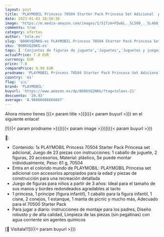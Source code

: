 ```yaml
---
layout: post
title: 'PLAYMOBIL Princess 70504 Starter Pack Princesa Set Adicional  para niños a Partir de 3 años'
date: 2023-01-03 18:50:26
image: 'https://m.media-amazon.com/images/I/51Tzm+FDw6L._SL500_._SL400_.jpg'
comments: true
category: ofertas
author: 'tole.es'
slug: 'B08KVQ2NKG-es PLAYMOBIL Princess 70504 Starter Pack Princesa Set...'
sku: 'B08KVQ2NKG-es'
tags: [ 'Conjuntos de figuras de juguete','Juguetes','Juguetes y juegos','Muñecos y figuras','playmobil','🇪🇸', ]
actualPrice: 7.0 EUR
currency: EUR
price: 7.0
comparePrice: 9.99 EUR
prodname: 'PLAYMOBIL Princess 70504 Starter Pack Princesa Set Adicional  para niños a Partir de 3 años'
country: 'es'
flag: '🇪🇸'
brand: 'PLAYMOBIL'
buyurl: 'https://www.amazon.es/dp/B08KVQ2NKG/?tag=tolees-21'
descuento: '29.93'
average: '8.96666666666667'
---
```


Ahora mismo tienes [{{< param title >}}]({{< param buyurl >}}) en el siguiente enlace!

[![{{< param prodname >}}]({{< param image >}})]({{< param buyurl >}})

🔎:

- Contenido: 1x PLAYMOBIL Princess 70504 Starter Pack Princesa set adicional, Juego de 23 piezas con instrucciones: 1 caballo de juguete, 2 figuras, 20 accesorios, Material: plástico, Se puede montar individualmente, Peso: 61 g, 70504
- Entra en el colorido mundo de PLAYMOBIL: PLAYMOBIL Princesa set adicional con accesorios apropiados para la edad y piezas de construcción para una recreación detallada
- Juego de figuras para niños a partir de 3 años: Ideal para el tamaño de sus manos y bordes redondeados agradables al tacto
- 1 princesa, 1 príncipe (figura infantil), 1 caballo para la figura infantil, 1 cisne, 2 conejos, 1 estanque, 1 manta de picnic y mucho más, Adecuado para el 70500 Starter Pack
- Para jugar a diario: instrucciones de montaje para los padres, Diseño robusto y de alta calidad, Limpieza de las piezas (sin pegatinas) con agua corriente sin agentes químicos

[🛒 Visítala!!!]({{< param buyurl >}})
